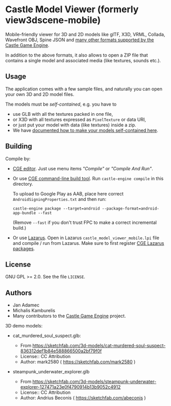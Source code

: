 # Castle Model Viewer (formerly view3dscene-mobile)

Mobile-friendly viewer for 3D and 2D models like glTF, X3D, VRML, Collada, Wavefront OBJ, Spine JSON and [many other formats supported by the Castle Game Engine](https://castle-engine.io/creating_data_model_formats.php).

In addition to the above formats, it also allows to open a ZIP file that contains a single model and associated media (like textures, sounds etc.).

## Usage

The application comes with a few sample files, and naturally you can open your own 3D and 2D model files.

The models must be _self-contained_, e.g. you have to

- use GLB with all the textures packed in one file,
- or X3D with all textures expressed as `PixelTexture` or data URI,
- or just put your model with data (like textures) inside a zip.
- We have [documented how to make your models self-contained here](https://castle-engine.io/castle-model-viewer-mobile).

## Building

Compile by:

- [CGE editor](https://castle-engine.io/editor). Just use menu items _"Compile"_ or _"Compile And Run"_.

- Or use [CGE command-line build tool](https://castle-engine.io/build_tool). Run `castle-engine compile` in this directory.

    To upload to Google Play as AAB, place here correct `AndroidSigningProperties.txt` and then run:

    ```
    castle-engine package --target=android --package-format=android-app-bundle --fast
    ```

    (Remove `--fast` if you don't trust FPC to make a correct incremental build.)

- Or use [Lazarus](https://www.lazarus-ide.org/). Open in Lazarus `castle_model_viewer_mobile.lpi` file and compile / run from Lazarus. Make sure to first register [CGE Lazarus packages](https://castle-engine.io/lazarus).

## License

GNU GPL >= 2.0. See the file `LICENSE`.

## Authors

- Jan Adamec
- Michalis Kamburelis
- Many contributors to the [Castle Game Engine](https://castle-engine.io/) project.

3D demo models:
- cat_murdered_soul_suspect.glb:
    - From https://sketchfab.com/3d-models/cat-murdered-soul-suspect-836312def1b84e588866500a2bf79f0f
    - License:: CC Attribution
    - Author: mark2580 ( https://sketchfab.com/mark2580 )

- steampunk_underwater_explorer.glb
    - From https://sketchfab.com/3d-models/steampunk-underwater-explorer-127471a23e0f4790914b13b9052c4912
    - License:: CC Attribution
    - Author: Andrius Beconis ( https://sketchfab.com/abeconis )
